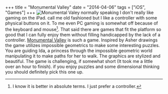 +++
title = "Monumental Valley"
date = "2014-04-06"
tags = ["iOS", "Games"]
+++
![Monumental Valey](/images/201404-ida.png)
normally speaking I don't really like gaming on the iPad. call me old fashioned but I like a controller with some physical buttons on it. To me even PC gaming is somewhat off because of the keyboard and mouse[^kebms]. That said there are games that fit the platform so good that I can fully enjoy them without filling handicapped by the lack of a controller. [Monumental Valley](https://itunes.apple.com/nl/app/monument-valley/id728293409?l=en&mt=8) is such a game. Inspired by Asher drawings the game utilizes impossible geometrics to make some interesting puzzles. You are guiding Ida, a princess through the impossible geometric world manipulating it to make paths for her to walk. The graphics are stylized and beautiful. The game is challenging, if somewhat short (It took me a little over an hour to finish). if you enjoy puzzles and some dimensional thinking you should definitely pick this one up.
 

[^kebms]: I know it is better in absolute terms. I just prefer a controller.
